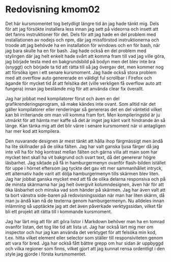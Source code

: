 ---
---
Redovisning kmom02
=========================

Det här kursmomentet tog betydligt längre tid än jag hade tänkt mig. Dels för att jag försökte installera less innan jag sett på videorna och insett att det fanns instruktioner för det. Dels för att jag hade en del problem med installationen av nodejs och npm, där jag missförstod instruktionerna och troode att jag behövde ha en installation för windows och en för bash, när jag bara skulle ha en för bash. Jag hade också en del problem med stylingen där jag helt enkelt hade svårt att komma fram till vad jag ville göra, jag började testa med en bakgrundsbild på bodyn men det blev inte bra (snyggt) och började ta tid att rätta till så jag övergav det, men kommer nog att försöka igen i ett senare kursmoment. Jag hade också stora problem med att overflow auto genererade en väldigt ful scrollbar i Firefox och ägande för mycket tid åt att felsöka det (ville verkligen få overflow auto att fungera) innan jag bestämde mig för att använda clear fix överallt.

Jag har jobbat med kompilatorer förut och även en del grafikrenderingsprogram, så make kändes inte ovant. Som alltid när det gäller kompilatorer eller renderingar så genereras det en del väntetid vilket kan bli irriteriande om man vill komma fram fort. Men kompileringstid är ju utmärkt för att hämta mer kaffe så det är inget jag känt varit hindrande än så länge. Kan tänka mig att det blir värre i senare kursmoment när vi antagligen har mer kod att kompilera.

Den nuvarande designen är mest tänkt att hålla ihop färgmässigt men ändå ha lite skillnader på de olika fälten. Jag har valt ganska ljusa färger då jag inte vill ha för hög kontrast mellan fälten och gärna villa att main som har mycket text skall ha vit bakgrund och svart text, då det genererar högre läsbarhet. Jag siktade på få in hamburgermenyn ovanför flash-bilden istället för uppe i hörnet eftersom jag tyckte det gav ett mer sammanhållet intryck, ett alternativ hade varit att dölja hamburgermenyn tills skärmen blev liten. Jag har jobbat ganska mycket med att få de olika delarna responsiva och på de minsta skärmarna har jag helt övergivit kolumndesignen, även här för att öka läsbarhet och minska vad som händer på skärmen. Jag har även valt att ta bort vänstra side-baren på redovisningssidan när man har liten skärm, då man ju ändå kan nå de texterna genom hamburgermenyn. Nu alldeles innan inlämning så upptäckte jag att det även påverkade verktygssidan, vilket får bli ett projekt att rätta till i kommande kursmoment. 

Jag har lärt mig att för att göra listor i Markdown behöver man ha en tomrad ovanför listan, det tog lite tid att lista ut. Jag har också lärt mig mer om inspector och hur jag kan använda det verktyget för att felsöka min kod, t.ex. hitta vilket element eller selector som ställer till responsiviteten genom att vara för bred. Jga har också fått bättre grepp om hur sidan är uppbyggd och vilka regioner som finns, vilket gjort att jag kunnat rensa ordentligt i den style jag gjorde i första kursmomentet.
